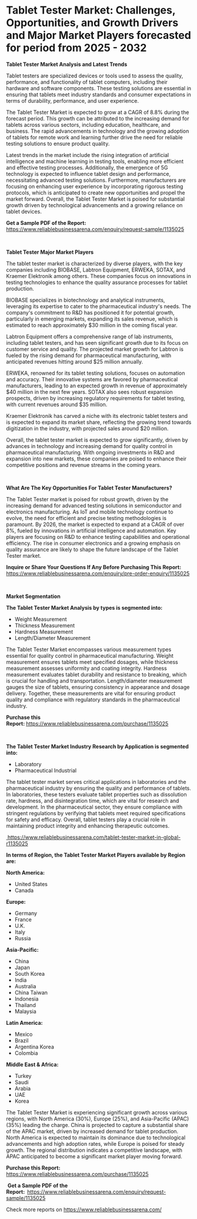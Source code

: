 <p><h1>Tablet Tester Market: Challenges, Opportunities, and Growth Drivers and Major Market Players forecasted for period from 2025 - 2032</h1></p><p><strong>Tablet Tester Market Analysis and Latest Trends</strong></p>
<p><p>Tablet testers are specialized devices or tools used to assess the quality, performance, and functionality of tablet computers, including their hardware and software components. These testing solutions are essential in ensuring that tablets meet industry standards and consumer expectations in terms of durability, performance, and user experience.</p><p>The Tablet Tester Market is expected to grow at a CAGR of 8.8% during the forecast period. This growth can be attributed to the increasing demand for tablets across various sectors, including education, healthcare, and business. The rapid advancements in technology and the growing adoption of tablets for remote work and learning further drive the need for reliable testing solutions to ensure product quality.</p><p>Latest trends in the market include the rising integration of artificial intelligence and machine learning in testing tools, enabling more efficient and effective testing processes. Additionally, the emergence of 5G technology is expected to influence tablet design and performance, necessitating advanced testing solutions. Furthermore, manufacturers are focusing on enhancing user experience by incorporating rigorous testing protocols, which is anticipated to create new opportunities and propel the market forward. Overall, the Tablet Tester Market is poised for substantial growth driven by technological advancements and a growing reliance on tablet devices.</p></p>
<p><strong>Get a Sample PDF of the Report:&nbsp;</strong> <a href="https://www.reliablebusinessarena.com/enquiry/request-sample/1135025?utm_campaign=1420&utm_medium=2&utm_source=Github&utm_content=ia&utm_term=03032025&utm_id=tablet-tester">https://www.reliablebusinessarena.com/enquiry/request-sample/1135025</a></p>
<p>&nbsp;</p>
<p><strong>Tablet Tester Major Market Players</strong></p>
<p><p>The tablet tester market is characterized by diverse players, with the key companies including BIOBASE, Labtron Equipment, ERWEKA, SOTAX, and Kraemer Elektronik among others. These companies focus on innovations in testing technologies to enhance the quality assurance processes for tablet production.</p><p>BIOBASE specializes in biotechnology and analytical instruments, leveraging its expertise to cater to the pharmaceutical industry's needs. The company's commitment to R&D has positioned it for potential growth, particularly in emerging markets, expanding its sales revenue, which is estimated to reach approximately $30 million in the coming fiscal year.</p><p>Labtron Equipment offers a comprehensive range of lab instruments, including tablet testers, and has seen significant growth due to its focus on customer service and quality. The projected market growth for Labtron is fueled by the rising demand for pharmaceutical manufacturing, with anticipated revenues hitting around $25 million annually.</p><p>ERWEKA, renowned for its tablet testing solutions, focuses on automation and accuracy. Their innovative systems are favored by pharmaceutical manufacturers, leading to an expected growth in revenue of approximately $40 million in the next few years. SOTAX also sees robust expansion prospects, driven by increasing regulatory requirements for tablet testing, with current revenues around $35 million.</p><p>Kraemer Elektronik has carved a niche with its electronic tablet testers and is expected to expand its market share, reflecting the growing trend towards digitization in the industry, with projected sales around $20 million.</p><p>Overall, the tablet tester market is expected to grow significantly, driven by advances in technology and increasing demand for quality control in pharmaceutical manufacturing. With ongoing investments in R&D and expansion into new markets, these companies are poised to enhance their competitive positions and revenue streams in the coming years.</p></p>
<p>&nbsp;</p>
<p><strong>What Are The Key Opportunities For Tablet Tester Manufacturers?</strong></p>
<p><p>The Tablet Tester market is poised for robust growth, driven by the increasing demand for advanced testing solutions in semiconductor and electronics manufacturing. As IoT and mobile technology continue to evolve, the need for efficient and precise testing methodologies is paramount. By 2026, the market is expected to expand at a CAGR of over 8%, fueled by innovations in artificial intelligence and automation. Key players are focusing on R&D to enhance testing capabilities and operational efficiency. The rise in consumer electronics and a growing emphasis on quality assurance are likely to shape the future landscape of the Tablet Tester market.</p></p>
<p><strong>Inquire or Share Your Questions If Any Before Purchasing This Report:</strong> <a href="https://www.reliablebusinessarena.com/enquiry/pre-order-enquiry/1135025?utm_campaign=1420&utm_medium=2&utm_source=Github&utm_content=ia&utm_term=03032025&utm_id=tablet-tester">https://www.reliablebusinessarena.com/enquiry/pre-order-enquiry/1135025</a></p>
<p>&nbsp;</p>
<p><strong>Market Segmentation</strong></p>
<p><strong>The Tablet Tester Market Analysis by types is segmented into:</strong></p>
<p><ul><li>Weight Measurement</li><li>Thickness Measurement</li><li>Hardness Measurement</li><li>Length/Diameter Measurement</li></ul></p>
<p><p>The Tablet Tester Market encompasses various measurement types essential for quality control in pharmaceutical manufacturing. Weight measurement ensures tablets meet specified dosages, while thickness measurement assesses uniformity and coating integrity. Hardness measurement evaluates tablet durability and resistance to breaking, which is crucial for handling and transportation. Length/diameter measurement gauges the size of tablets, ensuring consistency in appearance and dosage delivery. Together, these measurements are vital for ensuring product quality and compliance with regulatory standards in the pharmaceutical industry.</p></p>
<p><strong>Purchase this Report:&nbsp;</strong><a href="https://www.reliablebusinessarena.com/purchase/1135025?utm_campaign=1420&utm_medium=2&utm_source=Github&utm_content=ia&utm_term=03032025&utm_id=tablet-tester">https://www.reliablebusinessarena.com/purchase/1135025</a></p>
<p>&nbsp;</p>
<p><strong>The Tablet Tester Market Industry Research by Application is segmented into:</strong></p>
<p><ul><li>Laboratory</li><li>Pharmaceutical Industrial</li></ul></p>
<p><p>The tablet tester market serves critical applications in laboratories and the pharmaceutical industry by ensuring the quality and performance of tablets. In laboratories, these testers evaluate tablet properties such as dissolution rate, hardness, and disintegration time, which are vital for research and development. In the pharmaceutical sector, they ensure compliance with stringent regulations by verifying that tablets meet required specifications for safety and efficacy. Overall, tablet testers play a crucial role in maintaining product integrity and enhancing therapeutic outcomes.</p></p>
<p><a href="https://www.reliablebusinessarena.com/tablet-tester-market-in-global-r1135025?utm_campaign=1420&utm_medium=2&utm_source=Github&utm_content=ia&utm_term=03032025&utm_id=tablet-tester">&nbsp;https://www.reliablebusinessarena.com/tablet-tester-market-in-global-r1135025</a></p>
<p><strong>In terms of Region, the Tablet Tester Market Players available by Region are:</strong></p>
<p>
    <p> <strong> North America: </strong>
        <ul>
            <li>United States</li>
            <li>Canada</li>
        </ul>
        </p> 
    <p> <strong> Europe: </strong>
        <ul>
            <li>Germany</li>
            <li>France</li>
            <li>U.K.</li>
            <li>Italy</li>
            <li>Russia</li>
        </ul>
        </p> 
    <p> <strong> Asia-Pacific: </strong>
        <ul>
            <li>China</li>
            <li>Japan</li>
            <li>South Korea</li>
            <li>India</li>
            <li>Australia</li>
            <li>China Taiwan</li>
            <li>Indonesia</li>
            <li>Thailand</li>
            <li>Malaysia</li>
        </ul>
        </p> 
    <p> <strong> Latin America: </strong>
        <ul>
            <li>Mexico</li>
            <li>Brazil</li>
            <li>Argentina Korea</li>
            <li>Colombia</li>
        </ul>
        </p> 
    <p> <strong> Middle East & Africa: </strong>
        <ul>
            <li>Turkey</li>
            <li>Saudi</li>
            <li>Arabia</li>
            <li>UAE</li>
            <li>Korea</li>
        </ul>
    </p>
    </p>
<p><p>The Tablet Tester Market is experiencing significant growth across various regions, with North America (30%), Europe (25%), and Asia-Pacific (APAC) (35%) leading the charge. China is projected to capture a substantial share of the APAC market, driven by increased demand for tablet production. North America is expected to maintain its dominance due to technological advancements and high adoption rates, while Europe is poised for steady growth. The regional distribution indicates a competitive landscape, with APAC anticipated to become a significant market player moving forward.</p></p>
<p><strong>Purchase this Report: </strong><a href="https://www.reliablebusinessarena.com/purchase/1135025?utm_campaign=1420&utm_medium=2&utm_source=Github&utm_content=ia&utm_term=03032025&utm_id=tablet-tester">https://www.reliablebusinessarena.com/purchase/1135025</a></p>
<p>&nbsp;<strong>Get a Sample PDF of the Report:&nbsp;&nbsp;</strong><a href="https://www.reliablebusinessarena.com/enquiry/request-sample/1135025?utm_campaign=1420&utm_medium=2&utm_source=Github&utm_content=ia&utm_term=03032025&utm_id=tablet-tester">https://www.reliablebusinessarena.com/enquiry/request-sample/1135025</a></p>
<p><strong></strong></p>
<p>Check more reports on <a href="https://www.reliablebusinessarena.com/?utm_campaign=1420&utm_medium=2&utm_source=Github&utm_content=ia&utm_term=03032025&utm_id=tablet-tester">https://www.reliablebusinessarena.com/</a></p>